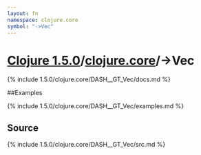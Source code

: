 ```yaml
---
layout: fn
namespace: clojure.core
symbol: "->Vec"
---
```


# [Clojure 1.5.0](../../)/[clojure.core](../)/->Vec

{% include 1.5.0/clojure.core/DASH__GT_Vec/docs.md %}

##Examples

{% include 1.5.0/clojure.core/DASH__GT_Vec/examples.md %}
## Source
{% include 1.5.0/clojure.core/DASH__GT_Vec/src.md %}

